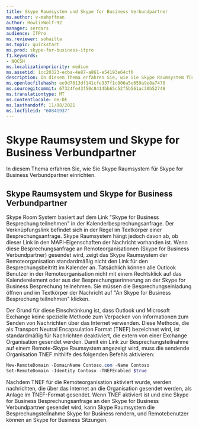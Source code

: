 ```yaml
---
title: Skype Raumsystem und Skype for Business Verbundpartner
ms.author: v-mahoffman
author: HowlinWolf-92
manager: serdars
audience: ITPro
ms.reviewer: sohailta
ms.topic: quickstart
ms.prod: skype-for-business-itpro
f1.keywords:
- NOCSH
ms.localizationpriority: medium
ms.assetid: 1cc20323-ecba-4e87-a861-e54193e64cf0
description: In diesem Thema erfahren Sie, wie Sie Skype Raumsystem für Skype for Business Verbundpartner einrichten.
ms.openlocfilehash: ee9d7013df141cfe937f1c006a5e659a9e8a7478
ms.sourcegitcommit: 67324fe43f50c8414bb65c52f5b561ac30b52748
ms.translationtype: MT
ms.contentlocale: de-DE
ms.lasthandoff: 11/08/2021
ms.locfileid: "60841937"
---
```

# <a name="skype-room-system-and-skype-for-business-federated-partners"></a>Skype Raumsystem und Skype for Business Verbundpartner
 
In diesem Thema erfahren Sie, wie Sie Skype Raumsystem für Skype for Business Verbundpartner einrichten.
  
## <a name="skype-room-system-and-skype-for-business-federated-partners"></a>Skype Raumsystem und Skype for Business Verbundpartner

Skype Room System basiert auf dem Link "Skype for Business Besprechung teilnehmen" in der Kalenderbesprechungsanfrage. Der Verknüpfungslink befindet sich in der Regel im Textkörper einer Besprechungsanfrage. Skype Raumsystem hängt jedoch davon ab, ob dieser Link in den MAPI-Eigenschaften der Nachricht vorhanden ist. Wenn diese Besprechungsanfrage an Remoteorganisationen (Skype for Business Verbundpartner) gesendet wird, zeigt das Skype Raumsystem der Remoteorganisation standardmäßig nicht den Link für den Besprechungsbeitritt im Kalender an. Tatsächlich können alle Outlook Benutzer in der Remoteorganisation nicht mit einem Rechtsklick auf das Kalenderelement oder aus der Besprechungserinnerung an der Skype for Business Besprechung teilnehmen. Sie müssen die Besprechungseinladung öffnen und im Textkörper der Nachricht auf "An Skype for Business Besprechung teilnehmen" klicken. 
  
Der Grund für diese Einschränkung ist, dass Outlook und Microsoft Exchange keine spezielle Methode zum Verpacken von Informationen zum Senden von Nachrichten über das Internet verwenden. Diese Methode, die als Transport Neutral Encapsulation Format (TNEF) bezeichnet wird, ist standardmäßig für Nachrichten deaktiviert, die extern von einer Exchange Organisation gesendet werden. Damit ein Link zur Besprechungsteilnahme auf einem Remote-Skype Raumsystem angezeigt wird, muss die sendende Organisation TNEF mithilfe des folgenden Befehls aktivieren:
  
```powershell
New-RemoteDomain -DomainName Contoso.com -Name Contoso
Set-RemoteDomain -Identity Contoso -TNEFEnabled $true
```

Nachdem TNEF für die Remoteorganisation aktiviert wurde, werden nachrichten, die über das Internet an die Organisation gesendet werden, als Anlage im TNEF-Format gesendet. Wenn TNEF aktiviert ist und eine Skype for Business Besprechungsanfrage an den Skype for Business Verbundpartner gesendet wird, kann Skype Raumsystem die Besprechungsteilnahme Skype for Business rendern, und Remotebenutzer können an Skype for Business Sitzungen. 
